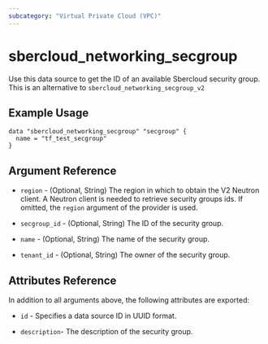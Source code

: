 ```yaml
---
subcategory: "Virtual Private Cloud (VPC)"
---
```


# sbercloud\_networking\_secgroup

Use this data source to get the ID of an available Sbercloud security group.
This is an alternative to `sbercloud_networking_secgroup_v2`

## Example Usage

```hcl
data "sbercloud_networking_secgroup" "secgroup" {
  name = "tf_test_secgroup"
}
```

## Argument Reference

* `region` - (Optional, String) The region in which to obtain the V2 Neutron client.
  A Neutron client is needed to retrieve security groups ids. If omitted, the
  `region` argument of the provider is used.

* `secgroup_id` - (Optional, String) The ID of the security group.

* `name` - (Optional, String) The name of the security group.

* `tenant_id` - (Optional, String) The owner of the security group.

## Attributes Reference

In addition to all arguments above, the following attributes are exported:

* `id` - Specifies a data source ID in UUID format.

* `description`- The description of the security group.
